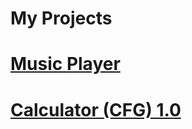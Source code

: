 # My Projects

# [Music Player](https://github.com/ksakkas/Project/releases/tag/music_player)

# [Calculator (CFG) 1.0](https://github.com/ksakkas/My-Projects/releases/tag/calculator)
